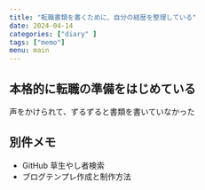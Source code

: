 ```yaml
---
title: "転職書類を書くために、自分の経歴を整理している"
date: 2024-04-14
categories: ["diary" ]
tags: ["memo"]
menu: main
---
```


## 本格的に転職の準備をはじめている

声をかけられて、ずるずると書類を書いていなかった

## 別件メモ

- GitHub 草生やし者検索
- ブログテンプレ作成と制作方法
